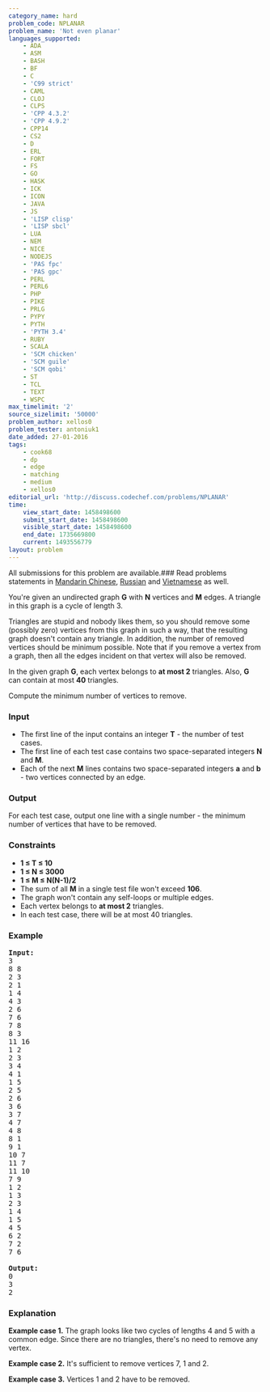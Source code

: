 ```yaml
---
category_name: hard
problem_code: NPLANAR
problem_name: 'Not even planar'
languages_supported:
    - ADA
    - ASM
    - BASH
    - BF
    - C
    - 'C99 strict'
    - CAML
    - CLOJ
    - CLPS
    - 'CPP 4.3.2'
    - 'CPP 4.9.2'
    - CPP14
    - CS2
    - D
    - ERL
    - FORT
    - FS
    - GO
    - HASK
    - ICK
    - ICON
    - JAVA
    - JS
    - 'LISP clisp'
    - 'LISP sbcl'
    - LUA
    - NEM
    - NICE
    - NODEJS
    - 'PAS fpc'
    - 'PAS gpc'
    - PERL
    - PERL6
    - PHP
    - PIKE
    - PRLG
    - PYPY
    - PYTH
    - 'PYTH 3.4'
    - RUBY
    - SCALA
    - 'SCM chicken'
    - 'SCM guile'
    - 'SCM qobi'
    - ST
    - TCL
    - TEXT
    - WSPC
max_timelimit: '2'
source_sizelimit: '50000'
problem_author: xellos0
problem_tester: antoniuk1
date_added: 27-01-2016
tags:
    - cook68
    - dp
    - edge
    - matching
    - medium
    - xellos0
editorial_url: 'http://discuss.codechef.com/problems/NPLANAR'
time:
    view_start_date: 1458498600
    submit_start_date: 1458498600
    visible_start_date: 1458498600
    end_date: 1735669800
    current: 1493556779
layout: problem
---
```

All submissions for this problem are available.###  Read problems statements in [Mandarin Chinese](http://www.codechef.com/download/translated/COOK68/mandarin/NPLANAR.pdf), [Russian](http://www.codechef.com/download/translated/COOK68/russian/NPLANAR.pdf) and [Vietnamese](http://www.codechef.com/download/translated/COOK68/vietnamese/NPLANAR.pdf) as well.

You're given an undirected graph **G** with **N** vertices and **M** edges. A triangle in this graph is a cycle of length 3.

Triangles are stupid and nobody likes them, so you should remove some (possibly zero) vertices from this graph in such a way, that the resulting graph doesn't contain any triangle. In addition, the number of removed vertices should be minimum possible. Note that if you remove a vertex from a graph, then all the edges incident on that vertex will also be removed.

In the given graph **G**, each vertex belongs to **at most 2** triangles. Also, **G** can contain at most **40** triangles.

Compute the minimum number of vertices to remove.

### Input

- The first line of the input contains an integer **T** - the number of test cases.
- The first line of each test case contains two space-separated integers **N** and **M**.
- Each of the next **M** lines contains two space-separated integers **a** and **b** - two vertices connected by an edge.

### Output

For each test case, output one line with a single number - the minimum number of vertices that have to be removed.

### Constraints

- **1 ≤ T ≤ 10**
- **1 ≤ N ≤ 3000**
- **1 ≤ M ≤ N(N-1)/2**
- The sum of all **M** in a single test file won't exceed **106**.
- The graph won't contain any self-loops or multiple edges.
- Each vertex belongs to **at most 2** triangles.
- In each test case, there will be at most 40 triangles.

### Example

<pre><b>Input:</b>
3
8 8
2 3
2 1
1 4
4 3
2 6
7 6
7 8
8 3
11 16
1 2
2 3
3 4
4 1
1 5
2 5
2 6
3 6
3 7
4 7
4 8
8 1
9 1
10 7
11 7
11 10
7 9
1 2
1 3
2 3
1 4
1 5
4 5
6 2
7 2
7 6

<b>Output:</b>
0
3
2
</pre>
### Explanation

**Example case 1.** The graph looks like two cycles of lengths 4 and 5 with a common edge. Since there are no triangles, there's no need to remove any vertex.

**Example case 2.** It's sufficient to remove vertices 7, 1 and 2.

**Example case 3.** Vertices 1 and 2 have to be removed.
